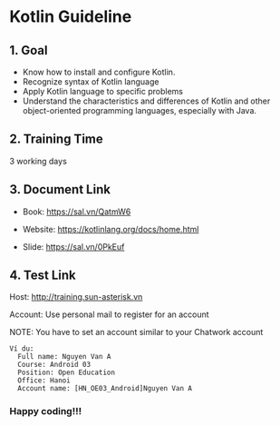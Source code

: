 # Kotlin Guideline

## 1. Goal

   - Know how to install and configure Kotlin.
   - Recognize syntax of Kotlin language
   - Apply Kotlin language to specific problems
   - Understand the characteristics and differences of Kotlin and other object-oriented programming languages, especially with Java.

## 2. Training Time

3 working days

## 3. Document Link

- Book: https://sal.vn/QatmW6

- Website: https://kotlinlang.org/docs/home.html

- Slide: https://sal.vn/0PkEuf

## 4. Test Link

Host: http://training.sun-asterisk.vn

Account: Use personal mail to register for an account

NOTE:  You have to set an account similar to your Chatwork account
```
Ví dụ:
  Full name: Nguyen Van A
  Course: Android 03
  Position: Open Education
  Office: Hanoi
  Account name: [HN_OE03_Android]Nguyen Van A
```

### Happy coding!!!
